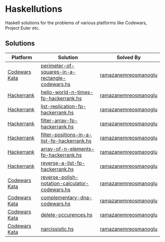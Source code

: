 # Haskellutions
Haskell solutions for the problems of various platforms like Codewars, Project Euler etc.

## Solutions

| Platform | Solution | Solved By |
| -------- | -------- | --------- |
| [Codewars Kata](https://www.codewars.com/kata/559a28007caad2ac4e000083/train/haskell) | [perimeter-of-squares-in-a-rectangle-codewars.hs](https://github.com/Unreol-Freedom/haskellutions/blob/main/perimeter-of-squares-in-a-rectangle-codewars.hs) | [ramazanemreosmanoglu](https://github.com/ramazanemreosmanoglu)
| [Hackerrank](https://www.hackerrank.com/challenges/fp-hello-world-n-times/problem?isFullScreen=true) | [hello-world-n-times-fp-hackerrank.hs](https://github.com/Unreol-Freedom/haskellutions/blob/main/hello-world-n-times-fp-hackerrank.hs) | [ramazanemreosmanoglu](https://github.com/ramazanemreosmanoglu)
| [Hackerrank](https://www.hackerrank.com/challenges/fp-list-replication/problem?isFullScreen=false) | [list-replication-fp-hackerrank.hs](https://github.com/Unreol-Freedom/haskellutions/blob/main/list-replication-fp-hackerrank.hs) | [ramazanemreosmanoglu](https://github.com/ramazanemreosmanoglu) |
| [Hackerrank](https://www.hackerrank.com/challenges/fp-filter-array/problem?isFullScreen=true) | [filter-array-fp-hackerrank.hs](https://github.com/Unreol-Freedom/haskellutions/blob/main/filter-array-fp-hackerrank.hs) | [ramazanemreosmanoglu](https://github.com/ramazanemreosmanoglu) |
| [Hackerrank](https://www.hackerrank.com/challenges/fp-filter-positions-in-a-list/problem?isFullScreen=true) | [filter-positions-in-a-list-fp-hackerrank.hs](https://github.com/Unreol-Freedom/haskellutions/blob/main/filter-positions-in-a-list-fp-hackerrank.hs) | [ramazanemreosmanoglu](https://github.com/ramazanemreosmanoglu) |
| [Hackerrank](https://www.hackerrank.com/challenges/fp-array-of-n-elements/problem?isFullScreen=true) | [array-of-n-elements-fp-hackerrank.hs](https://github.com/Unreol-Freedom/haskellutions/blob/main/array-of-n-elements-fp-hackerrank.hs) | [ramazanemreosmanoglu](https://github.com/ramazanemreosmanoglu) |
| [Hackerrank](https://www.hackerrank.com/challenges/fp-reverse-a-list/problem?isFullScreen=false) | [reverse-a-list-fp-hackerrank.hs](https://github.com/Unreol-Freedom/haskellutions/blob/main/reverse-a-list-fp-hackerrank.hs) | [ramazanemreosmanoglu](https://github.com/ramazanemreosmanoglu) |
| [Codewars Kata](https://www.codewars.com/kata/52f78966747862fc9a0009ae/train/haskell) | [reverse-polish-notation-calculator-codewars.hs](https://github.com/Unreol-Freedom/haskellutions/blob/main/https://github.com/Unreol-Freedom/haskellutions/blob/main/filter-array-fp-hackerrank.hs) | [ramazanemreosmanoglu](https://github.com/ramazanemreosmanoglu) |
| [Codewars Kata](https://www.codewars.com/kata/554e4a2f232cdd87d9000038) | [complementary-dna-codewars.hs](https://github.com/ramazanemreosmanoglu/haskellutions/blob/main/complementary-dna-codewars.hs) | [ramazanemreosmanoglu](https://github.com/ramazanemreosmanoglu) |
| [Codewars Kata](https://www.codewars.com/kata/554ca54ffa7d91b236000023/haskell) | [delete-occurences.hs](https://github.com/ramazanemreosmanoglu/haskellutions/blob/main/delete-occurrences.hs) | [ramazanemreosmanoglu](https://github.com/ramazanemreosmanoglu) |
| [Codewars Kata](https://www.codewars.com/kata/5287e858c6b5a9678200083c/haskell) | [narcissistic.hs](https://github.com/ramazanemreosmanoglu/haskellutions/blob/main/narcissistic.hs) | [ramazanemreosmanoglu](https://github.com/ramazanemreosmanoglu) |
